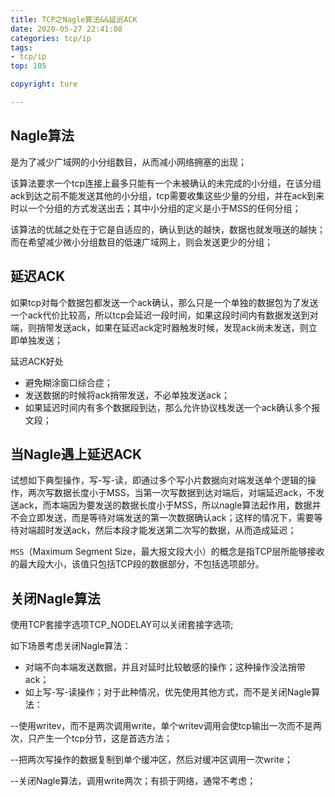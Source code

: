 ```yaml
---
title: TCP之Nagle算法&&延迟ACK
date: 2020-05-27 22:41:08
categories: tcp/ip
tags:
- tcp/ip
top: 105

copyright: ture

---
```


## Nagle算法

是为了减少广域网的小分组数目，从而减小网络拥塞的出现；

该算法要求一个tcp连接上最多只能有一个未被确认的未完成的小分组，在该分组ack到达之前不能发送其他的小分组，tcp需要收集这些少量的分组，并在ack到来时以一个分组的方式发送出去；其中小分组的定义是小于MSS的任何分组；

该算法的优越之处在于它是自适应的，确认到达的越快，数据也就发哦送的越快；而在希望减少微小分组数目的低速广域网上，则会发送更少的分组；



## 延迟ACK

如果tcp对每个数据包都发送一个ack确认，那么只是一个单独的数据包为了发送一个ack代价比较高，所以tcp会延迟一段时间，如果这段时间内有数据发送到对端，则捎带发送ack，如果在延迟ack定时器触发时候，发现ack尚未发送，则立即单独发送；

延迟ACK好处

- 避免糊涂窗口综合症；
- 发送数据的时候将ack捎带发送，不必单独发送ack；
- 如果延迟时间内有多个数据段到达，那么允许协议栈发送一个ack确认多个报文段；



## 当Nagle遇上延迟ACK

试想如下典型操作，写-写-读，即通过多个写小片数据向对端发送单个逻辑的操作，两次写数据长度小于MSS，当第一次写数据到达对端后，对端延迟ack，不发送ack，而本端因为要发送的数据长度小于MSS，所以nagle算法起作用，数据并不会立即发送，而是等待对端发送的第一次数据确认ack；这样的情况下，需要等待对端超时发送ack，然后本段才能发送第二次写的数据，从而造成延迟；

`MSS`（Maximum Segment Size，最大报文段大小）的概念是指TCP层所能够接收的最大段大小，该值只包括TCP段的数据部分，不包括选项部分。



## 关闭Nagle算法

使用TCP套接字选项TCP_NODELAY可以关闭套接字选项;

如下场景考虑关闭Nagle算法：

- 对端不向本端发送数据，并且对延时比较敏感的操作；这种操作没法捎带ack；
-  如上写-写-读操作；对于此种情况，优先使用其他方式，而不是关闭Nagle算法：

--使用writev，而不是两次调用write，单个writev调用会使tcp输出一次而不是两次，只产生一个tcp分节，这是首选方法；

--把两次写操作的数据复制到单个缓冲区，然后对缓冲区调用一次write；

--关闭Nagle算法，调用write两次；有损于网络，通常不考虑；